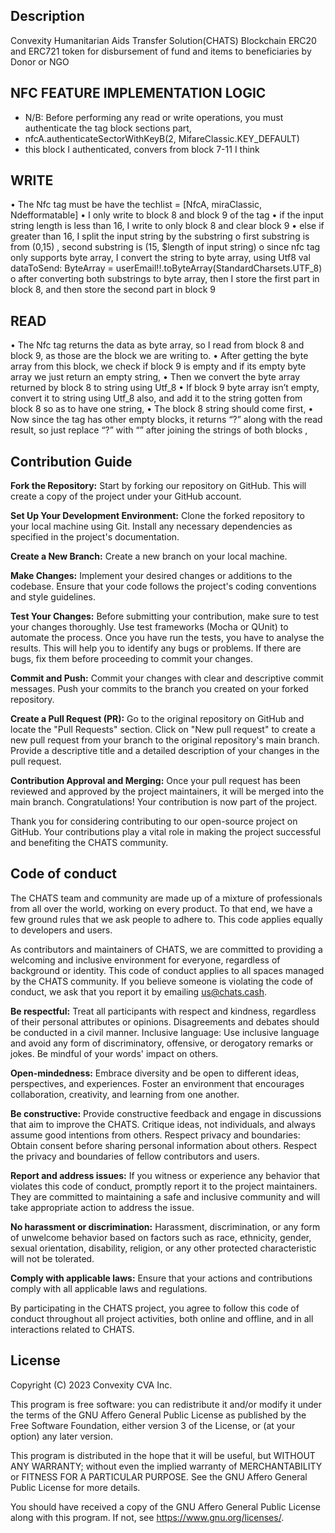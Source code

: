 
## Description
Convexity Humanitarian Aids Transfer Solution(CHATS) Blockchain ERC20 and ERC721 token for disbursement of fund and items to beneficiaries by Donor or NGO

## NFC FEATURE IMPLEMENTATION LOGIC
* N/B: Before performing any read or write operations, you must authenticate the tag block sections part, 
* nfcA.authenticateSectorWithKeyB(2, MifareClassic.KEY_DEFAULT) 
* this block I authenticated, convers from block 7-11 I think 

## WRITE
•	The Nfc tag must be have the techlist = [NfcA, miraClassic, Ndefformatable]
•	I only write to block 8 and block 9 of the tag
•	if the input string length is less than 16, I write to only block 8 and clear block 9
•	else if greater than 16, I split the input string by the substring
o	first substring is from (0,15) , second substring is (15, $length of input string)
o	since nfc tag only supports byte array, I convert the string to byte array, using Utf8
val dataToSend: ByteArray =
userEmail!!.toByteArray(StandardCharsets.UTF_8)
o	after converting both substrings to byte array, then I store the first part in block 8, and then store the second part in block 9

## READ
•	The Nfc tag returns the data as byte array, so I read from block 8 and block 9, as those are the block we are writing to.
•	After getting the byte array from this block, we check if block 9 is empty and if its empty byte array we just return an empty string,
•	Then we convert the byte array returned by block 8 to string using Utf_8
•	If block 9 byte array isn’t empty, convert it to string using Utf_8 also, and add it to the string gotten from block 8 so as to have one string,
•	The block 8 string should come first,
•	Now since the tag has other empty blocks, it returns “?” along with the read result, so just replace “?” with “” after joining the strings of both blocks ,

## Contribution Guide
**Fork the Repository:** Start by forking our repository on GitHub. This will create a copy of the project under your GitHub account.

**Set Up Your Development Environment:** Clone the forked repository to your local machine using Git. Install any necessary dependencies as specified in the project's documentation.

**Create a New Branch:** Create a new branch on your local machine.

**Make Changes:** Implement your desired changes or additions to the codebase. Ensure that your code follows the project's coding conventions and style guidelines.

**Test Your Changes:** Before submitting your contribution, make sure to test your changes thoroughly. Use test frameworks (Mocha or QUnit) to automate the process. Once you have run the tests, you have to analyse the results. This will help you to identify any bugs or problems. If there are bugs, fix them before proceeding to commit your changes.

**Commit and Push:** Commit your changes with clear and descriptive commit messages. Push your commits to the branch you created on your forked repository.

**Create a Pull Request (PR):** Go to the original repository on GitHub and locate the "Pull Requests" section. Click on "New pull request" to create a new pull request from your branch to the original repository's main branch. Provide a descriptive title and a detailed description of your changes in the pull request.

**Contribution Approval and Merging:** Once your pull request has been reviewed and approved by the project maintainers, it will be merged into the main branch. Congratulations! Your contribution is now part of the project.

Thank you for considering contributing to our open-source project on GitHub. Your contributions play a vital role in making the project successful and benefiting the CHATS community.

## Code of conduct
The CHATS team and community are made up of a mixture of professionals from all over the world, working on every product. To that end, we have a few ground rules that we ask people to adhere to. This code applies equally to developers and users.

As contributors and maintainers of CHATS, we are committed to providing a welcoming and inclusive environment for everyone, regardless of background or identity. This code of conduct applies to all spaces managed by the CHATS community. If you believe someone is violating the code of conduct, we ask that you report it by emailing us@chats.cash.

**Be respectful:** Treat all participants with respect and kindness, regardless of their personal attributes or opinions. Disagreements and debates should be conducted in a civil manner. Inclusive language: Use inclusive language and avoid any form of discriminatory, offensive, or derogatory remarks or jokes. Be mindful of your words' impact on others.

**Open-mindedness:** Embrace diversity and be open to different ideas, perspectives, and experiences. Foster an environment that encourages collaboration, creativity, and learning from one another.

**Be constructive:** Provide constructive feedback and engage in discussions that aim to improve the CHATS. Critique ideas, not individuals, and always assume good intentions from others. Respect privacy and boundaries: Obtain consent before sharing personal information about others. Respect the privacy and boundaries of fellow contributors and users.

**Report and address issues:** If you witness or experience any behavior that violates this code of conduct, promptly report it to the project maintainers. They are committed to maintaining a safe and inclusive community and will take appropriate action to address the issue.

**No harassment or discrimination:** Harassment, discrimination, or any form of unwelcome behavior based on factors such as race, ethnicity, gender, sexual orientation, disability, religion, or any other protected characteristic will not be tolerated.

**Comply with applicable laws:** Ensure that your actions and contributions comply with all applicable laws and regulations.

By participating in the CHATS project, you agree to follow this code of conduct throughout all project activities, both online and offline, and in all interactions related to CHATS.

## License
Copyright (C) 2023 Convexity CVA Inc.

This program is free software: you can redistribute it and/or modify it under the terms of the GNU Affero General Public License as published by the Free Software Foundation, either version 3 of the License, or (at your option) any later version.

This program is distributed in the hope that it will be useful, but WITHOUT ANY WARRANTY; without even the implied warranty of MERCHANTABILITY or FITNESS FOR A PARTICULAR PURPOSE. See the GNU Affero General Public License for more details.

You should have received a copy of the GNU Affero General Public License along with this program. If not, see https://www.gnu.org/licenses/.

